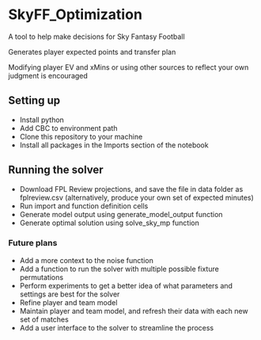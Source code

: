 # SkyFF_Optimization
A tool to help make decisions for Sky Fantasy Football

Generates player expected points and transfer plan

Modifying player EV and xMins or using other sources to reflect your own judgment is encouraged

## Setting up
- Install python
- Add CBC to environment path
- Clone this repository to your machine
- Install all packages in the Imports section of the notebook

## Running the solver
- Download FPL Review projections, and save the file in data folder as fplreview.csv (alternatively, produce your own set of expected minutes)
- Run import and function definition cells
- Generate model output using generate_model_output function
- Generate optimal solution using solve_sky_mp function

### Future plans
- Add a more context to the noise function
- Add a function to run the solver with multiple possible fixture permutations
- Perform experiments to get a better idea of what parameters and settings are best for the solver
- Refine player and team model
- Maintain player and team model, and refresh their data with each new set of matches
- Add a user interface to the solver to streamline the process